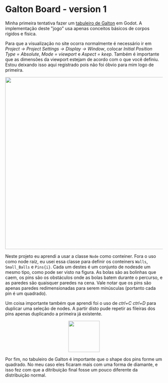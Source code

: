 # Galton Board - version 1

Minha primeira tentativa fazer um [tabuleiro de Galton](https://pt.wikipedia.org/wiki/Tabuleiro_de_Galton) em Godot. A implementação deste "jogo" usa apenas conceitos básicos de corpos rígidos e física. 

Para que a visualização no site ocorra normalmente é necessário ir em *Project → Project Settings → Display → Window*, colocar *Initial Position Type = Absolute*, *Mode = viewport* e *Aspect = keep*. Também é importante que as dimensões da viewport estejam de acordo com o que você definiu. Estou deixando isso aqui registrado pois não foi óbvio para mim logo de primeira.

<p align="center">
  <img src="https://github.com/user-attachments/assets/e2ef8e5c-e25c-4d3d-b18a-a3ec841d8034" width="550"/>
</p>

Neste projeto eu aprendi a usar a classe `Node` como conteiner. Fora o uso como node raíz, eu usei essa classe para definir os conteiners `Walls`, `Small_Balls` e `Pins{i}`. Cada um destes é um conjunto de nodesde um mesmo tipo, como pode ser visto na figura. As bolas são as bolinhas que caem, os pins são os obstáculos onde as bolas batem durante o percurso, e as paredes são quaisquer paredes na cena. Vale notar que os pins são apenas paredes redimensionadas para serem minúsculas (portanto cada pin é um quadrado).

Um coisa importante também que aprendi foi o uso de *ctrl+C* *ctrl+D* para duplicar uma seleção de nodes. A partir disto pude repetir as fileiras dos pins apenas duplicando a primeira já existente.

<p align="center">
  <img src="https://github.com/user-attachments/assets/7ea3685a-f061-4759-9852-2f6a446a6c33" width="100"/>
</p>

Por fim, no tabuleiro de Galton é importante que o shape dos pins forme um quadrado. No meu caso eles ficaram mais com uma forma de diamante, e isso fez com que a ditribuição final fosse um pouco diferente da distribuição normal. 
